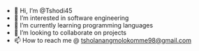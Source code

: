 - 👋 Hi, I’m @Tshodi45
- 👀 I’m interested in software engineering 
- 🌱 I’m currently learning programming languages 
- 💞️ I’m looking to collaborate on projects 
- 📫 How to reach me @ tsholanangmolokomme98@gmail.com 

<!---
Tshodi45/Tshodi45 is a ✨ special ✨ repository because its `README.md` (this file) appears on your GitHub profile.
You can click the Preview link to take a look at your changes.
--->
